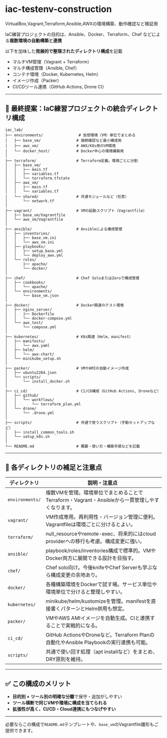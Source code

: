 # iac-testenv-construction
VirtualBox,Vagrant,Terraform,Ansible,AWXの環境構築、動作確認など検証用

IaC練習プロジェクトの目的は、Ansible、Docker、Terraform、Chef などによる**複数環境の自動構築と連携**

以下を加味した**発展的で整理されたディレクトリ構成**を記載

- マルチVM管理（Vagrant + Terraform）
- マルチ構成管理（Ansible, Chef）
- コンテナ環境（Docker, Kubernetes, Helm）
- イメージ作成（Packer）
- CI/CDツール連携（GitHub Actions, Drone CI）

---

## 📁 最終提案：IaC練習プロジェクトの統合ディレクトリ構成

```
iac_lab/
├── environments/                # 仮想環境（VM）単位でまとめる
│   ├── base_vm/                # 接続確認など最小構成用
│   ├── awx_vm/                 # AWX/K8s用のVM環境
│   └── docker_host/            # Docker中心の環境構築用
│
├── terraform/                  # Terraform定義。環境ごとに分割
│   ├── base_vm/
│   │   ├── main.tf
│   │   ├── variables.tf
│   │   └── terraform.tfstate
│   ├── awx_vm/
│   │   ├── main.tf
│   │   └── variables.tf
│   └── shared/                 # 共通モジュールなど（任意）
│       └── network.tf
│
├── vagrant/                    # VMの起動スクリプト（Vagrantfile）
│   ├── base_vm/Vagrantfile
│   └── awx_vm/Vagrantfile
│
├── ansible/                    # Ansibleによる構成管理
│   ├── inventories/
│   │   ├── base_vm.ini
│   │   └── awx_vm.ini
│   ├── playbooks/
│   │   ├── setup_base.yml
│   │   └── deploy_awx.yml
│   └── roles/
│       ├── apache/
│       └── docker/
│
├── chef/                       # Chef SoloまたはZeroで構成管理
│   ├── cookbooks/
│   │   └── apache/
│   └── environments/
│       └── base_vm.json
│
├── docker/                     # Docker関連のテスト環境
│   ├── nginx_server/
│   │   ├── Dockerfile
│   │   └── docker-compose.yml
│   └── awx_test/
│       └── compose.yml
│
├── kubernetes/                 # K8s関連（Helm、manifest）
│   ├── manifests/
│   │   └── awx.yaml
│   ├── helm/
│   │   └── awx-chart/
│   └── minikube_setup.sh
│
├── packer/                     # VMやAMIの自動イメージ作成
│   ├── ubuntu2204.json
│   └── scripts/
│       └── install_docker.sh
│
├── ci_cd/                      # CI/CD構成（GitHub Actions, Droneなど）
│   ├── github/
│   │   └── workflows/
│   │       └── terraform_plan.yml
│   └── drone/
│       └── .drone.yml
│
├── scripts/                    # 共通で使うスクリプト（手動セットアップなど）
│   ├── install_common_tools.sh
│   └── setup_k8s.sh
│
└── README.md                   # 概要・使い方・構築手順などを記載

```

---

## 📌 各ディレクトリの補足と注意点

| ディレクトリ | 説明・注意点 |
|--------------|-------------|
| `environments/` | 複数VMを管理。環境単位でまとめることでTerraform・Vagrant・Ansibleから一貫管理しやすくなります。 |
| `vagrant/` | VM作成専用。再利用性・バージョン管理に便利。Vagrantfileは環境ごとに分けるとよい。 |
| `terraform/` | null_resourceやremote-exec、将来的にはcloud providerへの移行も考慮。構成変更に強い。 |
| `ansible/` | playbook/roles/inventories構成で標準的。VMやDocker両方に展開できる設計を目指す。 |
| `chef/` | Chef solo向け。今後knifeやChef Serverも学ぶなら構成変更の余地あり。 |
| `docker/` | 各種構築環境をDockerで試す場。サービス単位や環境単位で分けると整理しやすい。 |
| `kubernetes/` | minikube/helm/kustomizeを管理。manifestを直接書くパターンとHelm併用も想定。 |
| `packer/` | VMやAWS AMIイメージを自動生成。CIと連携することで実戦的になる。 |
| `ci_cd/` | GitHub ActionsやDroneなど。Terraform Planの自動化やAnsible Playbookの実行連携も可能。 |
| `scripts/` | 共通で使い回す処理（apt installなど）をまとめ、DRY原則を維持。 |

---

## ✅ この構成のメリット

- **目的別 + ツール別の明確な分離**で保守・追加がしやすい
- **ツール横断で同じVMや環境に構成を当てられる**
- **拡張性が高く、CI/CD・Cloud連携にもつなげやすい**

---

必要ならこの構成で`README.md`テンプレートや、`base_vm`のVagrantfile雛形もご提供できます。  